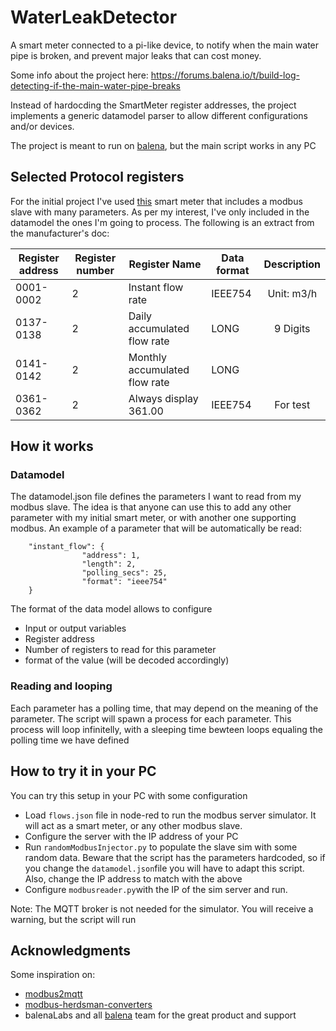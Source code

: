 # WaterLeakDetector
A smart meter connected to a pi-like device, to notify when the main water pipe is broken, and prevent major leaks that can cost money.

Some info about the project here: https://forums.balena.io/t/build-log-detecting-if-the-main-water-pipe-breaks

Instead of hardocding the SmartMeter register addresses, the project implements a generic datamodel parser to allow different configurations and/or devices.

The project is meant to run on [balena](https://www.balena.io), but the main script works in any PC

## Selected Protocol registers
For the initial project I've used [this](https://es.aliexpress.com/item/1005003015658136.html) smart meter that includes a modbus slave with many parameters. As per my interest, I've only included in the datamodel the ones I'm going to process. The following is an extract from the manufacturer's doc:

| Register address | Register number | Register Name | Data format | Description |
| - | - | - | - | :-: |
| 0001-0002 | 2 | Instant flow rate | IEEE754 | Unit: m3/h |
| 0137-0138 | 2 | Daily accumulated flow rate | LONG | 9 Digits |
| 0141-0142 | 2 | Monthly accumulated flow rate | LONG |
| 0361-0362 | 2 | Always display 361.00 | IEEE754 | For test |


## How it works
### Datamodel
The datamodel.json file defines the parameters I want to read from my modbus slave. The idea is that anyone can use this to add any other parameter with my initial smart meter, or with another one supporting modbus. 
An example of a parameter that will be automatically be read:

```
    "instant_flow": {
                "address": 1,
                "length": 2,
                "polling_secs": 25,
                "format": "ieee754"
    }
```

The format of the data model allows to configure

* Input or output variables
* Register address
* Number of registers to read for this parameter
* format of the value (will be decoded accordingly)


### Reading and looping
Each parameter has a polling time, that may depend on the meaning of the parameter. The script will spawn a process for each parameter. This process will loop infinitelly, with a sleeping time bewteen loops equaling the polling time we have defined

## How to try it in your PC

You can try this setup in your PC with some configuration

* Load `flows.json` file in node-red to run the modbus server simulator. It will act as a smart meter, or any other modbus slave.
* Configure the server with the IP address of your PC
* Run `randomModbusInjector.py` to populate the slave sim with some random data. Beware that the script has the parameters hardcoded, so if you change the `datamodel.json`file you will have to adapt this script. Also, change the IP address to match with the above
* Configure `modbusreader.py`with the IP of the sim server and run.

Note: The MQTT broker is not needed for the simulator. You will receive a warning, but the script will run

## Acknowledgments
Some inspiration on:
* [modbus2mqtt](https://github.com/Instathings/modbus2mqtt)
* [modbus-herdsman-converters](https://github.com/Instathings/modbus-herdsman-converters)
* balenaLabs and all [balena](https://www.balena.io) team for the great product and support
